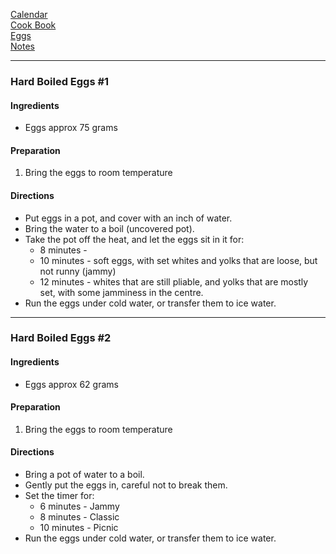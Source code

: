 [Calendar](https://github.com/vmsmith/EDT/blob/master/calendar.md)    
[Cook Book](https://github.com/vmsmith/CookBook/blob/master/README.md)   
[Eggs](https://github.com/vmsmith/CookBook/blob/master/eggs.md)    
[Notes](https://github.com/vmsmith/CookBook/blob/master/notes.md)    

-----   

### Hard Boiled Eggs #1   

#### Ingredients   
* Eggs approx 75 grams

#### Preparation   
1. Bring the eggs to room temperature  

#### Directions   
* Put eggs in a pot, and cover with an inch of water.
* Bring the water to a boil (uncovered pot).
* Take the pot off the heat, and let the eggs sit in it for:
  * 8 minutes - 
  * 10 minutes - soft eggs, with set whites and yolks that are loose, but not runny (jammy)      
  * 12 minutes - whites that are still pliable, and yolks that are mostly set, with some jamminess in the centre.
* Run the eggs under cold water, or transfer them to ice water.     

-----    

### Hard Boiled Eggs #2   

#### Ingredients   
* Eggs approx 62 grams

#### Preparation   
1. Bring the eggs to room temperature  

#### Directions   
* Bring a pot of water to a boil. 
* Gently put the eggs in, careful not to break them. 
* Set the timer for:
  * 6 minutes - Jammy 
  * 8 minutes - Classic       
  * 10 minutes - Picnic   
* Run the eggs under cold water, or transfer them to ice water.     

